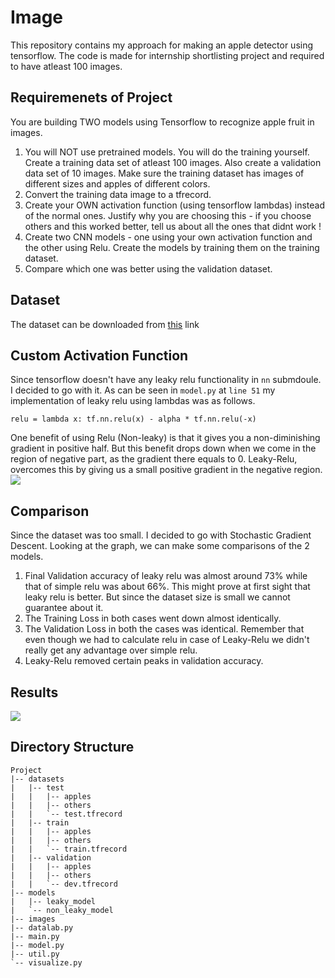 # Image
This repository contains my approach for making an apple detector using tensorflow. 
The code is made for internship shortlisting project and required to have atleast 100 images.

## Requiremenets of Project
You are building TWO models using Tensorflow to recognize apple fruit in images. 

1. You will NOT use pretrained models. You will do the training yourself. Create a training data set of atleast 100 images. Also create a validation data set of 10 images. Make sure the training dataset has images of different sizes and apples of different colors.
2. Convert the training data image to a tfrecord.
3. Create your OWN activation function (using tensorflow lambdas) instead of the normal ones. Justify why you are choosing this - if you choose others and this worked better, tell us about all the ones that didnt work !
4. Create two CNN models - one using your own activation function and the other using Relu. Create the models by training them on the training dataset.
5. Compare which one was better using the validation dataset.

## Dataset
The dataset can be downloaded from [this](https://drive.google.com/open?id=1m1VJbQVILUOQkg2yexxFop5L-g-Asa99) link

## Custom Activation Function
Since tensorflow doesn't have any leaky relu functionality in `nn` submdoule. I decided to go with it. 
As can be seen in `model.py` at `line 51` my implementation of leaky relu using lambdas was as follows.

```relu = lambda x: tf.nn.relu(x) - alpha * tf.nn.relu(-x)```

One benefit of using Relu (Non-leaky) is that it gives you a non-diminishing gradient in positive half.
But this benefit drops down when we come in the region of negative part, as the gradient there equals to 0.
Leaky-Relu, overcomes this by giving us a small positive gradient in the negative region.
![](./images/ReLu.png)

## Comparison
Since the dataset was too small. I decided to go with Stochastic Gradient Descent.
Looking at the graph, we can make some comparisons of the 2 models.

1. Final Validation accuracy of leaky relu was almost around 73% while that of simple relu was about 66%. This might prove at first sight that leaky relu is better. But since the dataset size is small we cannot guarantee about it.
2. The Training Loss in both cases went down almost identically.
3. The Validation Loss in both the cases was identical. Remember that even though we had to calculate relu in case of Leaky-Relu we didn't really get any advantage over simple relu.
4. Leaky-Relu removed certain peaks in validation accuracy.

## Results
![](./images/result.png)

## Directory Structure
```
Project
|-- datasets
|   |-- test
|	|	|-- apples
|	|	|-- others
|	|	`-- test.tfrecord
|   |-- train
|	|	|-- apples
|	|	|-- others
|	|	`-- train.tfrecord
|   |-- validation
|	|	|-- apples
|	|	|-- others
|	|	`-- dev.tfrecord
|-- models
|	|-- leaky_model
|	`-- non_leaky_model
|-- images
|-- datalab.py
|-- main.py
|-- model.py
|-- util.py
`-- visualize.py
```

